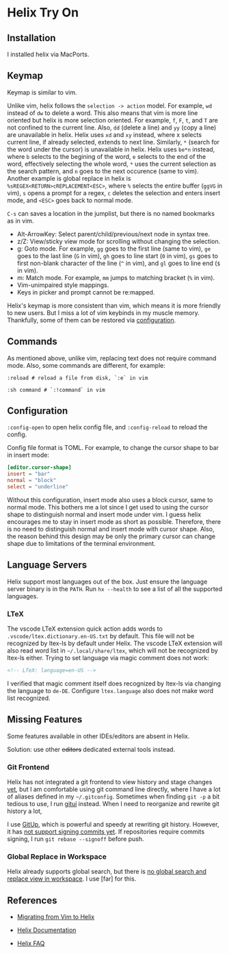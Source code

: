 # Helix Try On

## Installation

I installed helix via MacPorts.

## Keymap

Keymap is similar to vim.

Unlike vim, helix follows the `selection -> action` model.
For example, `wd` instead of `dw` to delete a word.
This also means that vim is more line oriented but helix is more selection oriented. 
For example, `f`, `F`, `t`, and `T` are not confined to the current line.
Also, `dd` (delete a line) and `yy` (copy a line) are unavailable in helix.
Helix uses `xd` and `xy` instead,
where x selects current line, if already selected, extends to next line.
Similarly, `*` (search for the word under the cursor) is unavailable in helix.
Helix uses `be*n` instead,
where `b` selects to the begining of the word, `e` selects to the end of the word, effectively selecting the whole word, `*` uses the current selection as the search pattern, and `n` goes to the next occurence (same to vim).
Another example is global replace in helix is `%sREGEX<RETURN>cREPLACEMENT<ESC>`,
where `%` selects the entire buffer (`ggVG` in vim), `s` opens a prompt for a regex,
`c` deletes the selection and enters insert mode,
and `<ESC>` goes back to normal mode.

`C-s` can saves a location in the jumplist, but there is no named bookmarks as in vim.

- Alt-ArrowKey: Select parent/child/previous/next node in syntax tree.
- z/Z: View/sticky view mode for scrolling without changing the selection.
- g: Goto mode. For example, `gg` goes to the first line (same to vim), `ge` goes to the last line (`G` in vim), `gh` goes to line start (`0` in vim), `gs` goes to first non-blank character of the line (`^` in vim), and `gl` goes to line end (`$` in vim).
- m: Match mode. For example, `mm` jumps to matching bracket (`%` in vim).
- Vim-unimpaired style mappings.
- Keys in picker and prompt cannot be re:mapped.

Helix's keymap is more consistent than vim,
which means it is more friendly to new users.
But I miss a lot of vim keybinds in my muscle memory.
Thankfully, some of them can be restored via [configuration].

[configuration]: https://github.com/LGUG2Z/helix-vim

## Commands

As mentioned above, unlike vim, replacing text does not require command mode.
Also, some commands are different, for example:

```
:reload # reload a file from disk, `:e` in vim

:sh command # `:!command` in vim  
```

## Configuration

`:config-open` to open helix config file,
and `:config-reload` to reload the config.

Config file format is TOML.
For example, to change the cursor shape to bar in insert mode:

```toml
[editor.cursor-shape]
insert = "bar"
normal = "block"
select = "underline"
```

Without this configuration, insert mode also uses a block cursor, same to normal mode.
This bothers me a lot since I get used to using the cursor shape to distinguish normal and insert mode under vim.
I guess helix encourages me to stay in insert mode as short as possible.
Therefore, there is no need to distinguish normal and insert mode with cursor shape.
Also, the reason behind this design may be only the primary cursor can change shape due to limitations of the terminal environment.

## Language Servers

Helix support most languages out of the box.
Just ensure the language server binary is in the `PATH`.
Run `hx --health` to see a list of all the supported languages.

### LTeX

The vscode LTeX extension quick action adds words to `.vscode/ltex.dictionary.en-US.txt` by default.
This file will not be recognized by ltex-ls by default under Helix.
The vscode LTeX extension will also read word list in `~/.local/share/ltex`,
which will not be recognized by ltex-ls either.
Trying to set language via magic comment does not work:

```html
<!-- LTeX: language=en-US -->
```

I verified that magic comment itself does recognized by ltex-ls via changing the language to `de-DE`. 
Configure `ltex.language` also does not make word list recognized.

## Missing Features

Some features available in other IDEs/editors are absent in Helix.

Solution: use other <del>editors</del> dedicated external tools instead.

### Git Frontend

Helix has not integrated a git frontend to view history and stage changes [yet][#227],
but I am comfortable using git command line directly,
where I have a lot of aliases defined in my `~/.gitconfig`.
Sometimes when finding `git -p` a bit tedious to use,
I run [gitui] instead.
When I need to reorganize and rewrite git history a lot,

I use [GitUp], which is powerful and speedy at rewriting git history.
However, it has [not support signing commits yet][#691].
If repositories require commits signing, I run `git rebase --signoff` before push.  

[#227]: https://github.com/helix-editor/helix/issues/227
[gitui]: https://github.com/extrawurst/gitui
[GitUp]: https://gitup.co
[#691]: https://github.com/git-up/GitUp/pull/691

### Global Replace in Workspace

Helix already supports global search,
but there is [no global search and replace view in workspace][#4381].
I use [far] for this.

[#4381]: https://github.com/helix-editor/helix/pull/4381

## References

- [Migrating from Vim to Helix](https://github.com/helix-editor/helix/wiki/Migrating-from-Vim)

- [Helix Documentation](https://docs.helix-editor.com/title-page.html)

- [Helix FAQ](https://github.com/helix-editor/helix/wiki/FAQ)
